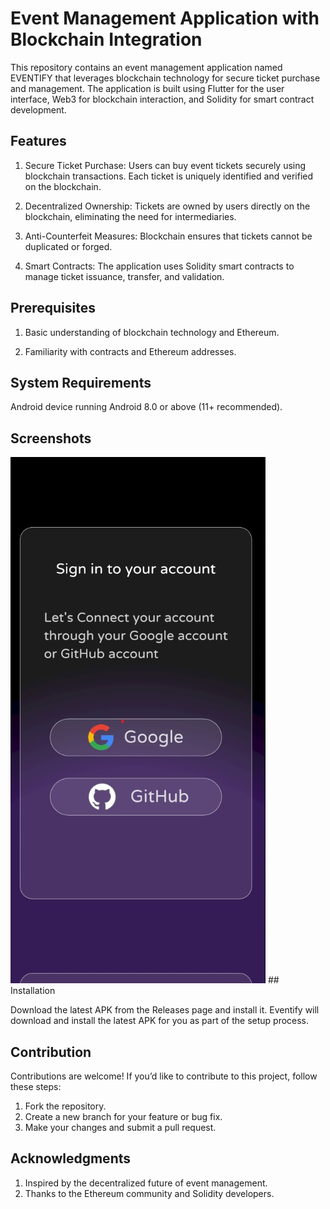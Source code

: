 
# Event Management Application with Blockchain Integration

This repository contains an event management application named EVENTIFY that leverages blockchain technology for secure ticket purchase and management. The application is built using Flutter for the user interface, Web3 for blockchain interaction, and Solidity for smart contract development.



## Features

1. Secure Ticket Purchase: Users can buy event tickets securely using blockchain transactions. Each ticket is uniquely identified and verified on the blockchain.

2. Decentralized Ownership: Tickets are owned by users directly on the blockchain, eliminating the need for intermediaries.

3. Anti-Counterfeit Measures: Blockchain ensures that tickets cannot be duplicated or forged.

4. Smart Contracts: The application uses Solidity smart contracts to manage ticket issuance, transfer, and validation.
## Prerequisites

1. Basic understanding of blockchain technology and Ethereum.

2. Familiarity with contracts and Ethereum addresses.
## System Requirements

Android device running Android 8.0 or above (11+ recommended).

## Screenshots

<img src="signin.jpeg">
## Installation

Download the latest APK from the Releases page and install it. Eventify will download and install the latest APK for you as part of the setup process.
## Contribution

Contributions are welcome! If you’d like to contribute to this project, follow these steps:

1. Fork the repository.
2. Create a new branch for your feature or bug fix.
3. Make your changes and submit a pull request.

## Acknowledgments

1. Inspired by the decentralized future of event management.
2. Thanks to the Ethereum community and Solidity developers.
